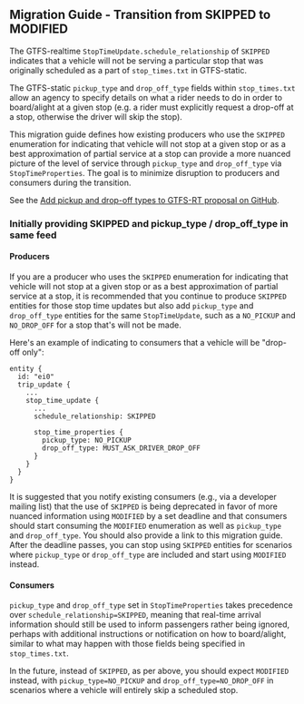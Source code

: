 ## Migration Guide - Transition from SKIPPED to MODIFIED

The GTFS-realtime `StopTimeUpdate.schedule_relationship` of `SKIPPED` indicates that a vehicle will not be serving a particular stop that was originally scheduled as a part of `stop_times.txt` in GTFS-static.

The GTFS-static `pickup_type` and `drop_off_type` fields within `stop_times.txt` allow an agency to specify details on what a rider needs to do in order to board/alight at a given stop (e.g. a rider must explicitly request a drop-off at a stop, otherwise the driver will skip the stop).

This migration guide defines how existing producers who use the `SKIPPED` enumeration for indicating that vehicle will not stop at a given stop or as a best approximation of partial service at a stop can provide a more nuanced picture of the level of service through `pickup_type` and `drop_off_type` via `StopTimeProperties`. The goal is to minimize disruption to producers and consumers during the transition. 

See the [Add pickup and drop-off types to GTFS-RT proposal on GitHub](https://github.com/google/transit/pull/265).

### Initially providing SKIPPED and pickup_type / drop_off_type in same feed

#### Producers

If you are a producer who uses the `SKIPPED` enumeration for indicating that vehicle will not stop at a given stop or as a best approximation of partial service at a stop, it is recommended that you continue to produce `SKIPPED` entities for those stop time updates but also add `pickup_type` and `drop_off_type` entities for the same `StopTimeUpdate`, such as a `NO_PICKUP` and `NO_DROP_OFF` for a stop that's will not be made.

Here's an example of indicating to consumers that a vehicle will be "drop-off only": 

~~~
entity {
  id: "ei0"
  trip_update {
    ...
    stop_time_update {
      ...
      schedule_relationship: SKIPPED
      
      stop_time_properties {
        pickup_type: NO_PICKUP
        drop_off_type: MUST_ASK_DRIVER_DROP_OFF
      }
    }
  }
}
~~~
It is suggested that you notify existing consumers (e.g., via a developer mailing list) that the use of `SKIPPED` is being deprecated in favor of more nuanced information using `MODIFIED` by a set deadline and that consumers should start consuming the `MODIFIED` enumeration as well as `pickup_type` and `drop_off_type`. You should also provide a link to this migration guide. After the deadline passes, you can stop using `SKIPPED` entities for scenarios where `pickup_type` or `drop_off_type` are included and start using `MODIFIED` instead.

#### Consumers 
`pickup_type` and `drop_off_type` set in `StopTimeProperties` takes precedence over `schedule_relationship=SKIPPED`, meaning that real-time arrival information should still be used to inform passengers rather being ignored, perhaps with additional instructions or notification on how to board/alight, similar to what may happen with those fields being specified in `stop_times.txt`.

In the future, instead of `SKIPPED`, as per above, you should expect `MODIFIED` instead, with `pickup_type=NO_PICKUP` and `drop_off_type=NO_DROP_OFF` in scenarios where a vehicle will entirely skip a scheduled stop.
